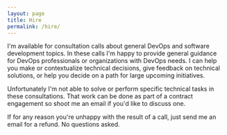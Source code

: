 ```yaml
---
layout: page
title: Hire
permalink: /hire/
---
```


I'm available for consultation calls about general DevOps and software
development topics. In these calls I'm happy to provide general guidance for
DevOps professionals or organizations with DevOps needs. I can help you make or
contextualize technical decisions, give feedback on technical solutions, or help
you decide on a path for large upcoming initiatives.

Unfortunately I'm not able to solve or perform specific technical tasks in these
consultations. That work can be done as part of a contract engagement so
shoot me an email if you'd like to discuss one.

If for any reason you're unhappy with the result of a call, just send me an
email for a refund. No questions asked.